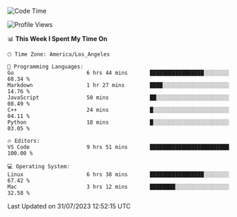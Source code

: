 <!--START_SECTION:waka-->
![Code Time](http://img.shields.io/badge/Code%20Time-496%20hrs%2042%20mins-blue)

![Profile Views](http://img.shields.io/badge/Profile%20Views-0-blue)

📊 **This Week I Spent My Time On** 

```text
🕑︎ Time Zone: America/Los_Angeles

💬 Programming Languages: 
Go                       6 hrs 44 mins       █████████████████░░░░░░░░   68.34 % 
Markdown                 1 hr 27 mins        ████░░░░░░░░░░░░░░░░░░░░░   14.76 % 
JavaScript               50 mins             ██░░░░░░░░░░░░░░░░░░░░░░░   08.49 % 
C++                      24 mins             █░░░░░░░░░░░░░░░░░░░░░░░░   04.11 % 
Python                   18 mins             █░░░░░░░░░░░░░░░░░░░░░░░░   03.05 % 

🔥 Editors: 
VS Code                  9 hrs 51 mins       █████████████████████████   100.00 % 

💻 Operating System: 
Linux                    6 hrs 38 mins       █████████████████░░░░░░░░   67.42 % 
Mac                      3 hrs 12 mins       ████████░░░░░░░░░░░░░░░░░   32.58 % 
```


 Last Updated on 31/07/2023 12:52:15 UTC
<!--END_SECTION:waka-->
